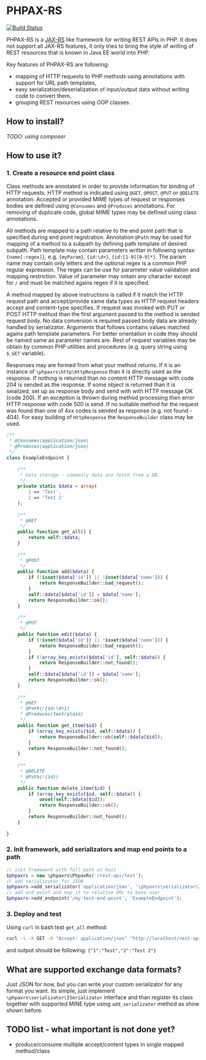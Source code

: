 PHPAX-RS
========

[![Build Status](https://api.travis-ci.org/freenetis/phpaxrs.svg?branch=master)](https://travis-ci.org/freenetis/phpaxrs)

PHPAX-RS is a [JAX-RS](https://jax-rs-spec.java.net/) like framework for writing REST APIs in PHP. It does not support all JAX-RS features, it only tries to bring the style of writing of REST resources that is known in Java EE world into PHP.

Key features of PHPAX-RS are following:
- mapping of HTTP requests to PHP methods using annotations with support for URL path templates,
- easy serialization/deserialization of input/output data without writing code to convert them,
- grouping REST resources using OOP classes.

## How to install?

*TODO: using composer*

## How to use it?

### 1. Create a resource end point class

Class methods are annotated in order to provide information for binding of HTTP requests. HTTP method is indicated using `@GET`, `@POST`, `@PUT` or `@DELETE` annotation. Accepted or provided MIME types of request or responses bodies are defined using `@Consumes` and `@Produces` annotations. For removing of duplicate code, global MIME types may be defined using class annotations.

All methods are mapped to a path relative to the end point path that is specified during end point registration. Annotation `@Path` may be used for mapping of a method to a subpath by defining path template of desired subpath. Path template may contain parameters writter in following syntax: `{name[:regex]}`, e.g. `{myParam}`, `{id:\d+}`, `{id:[1-9][0-9]*}`. The param name may contain only letters and the optional regex is a common PHP regular expression. The regex can be use for parameter value validation and mapping restriction. Value of parameter may ontain any character except for `/` and must be matched agains regex if it is specified.

A method mapped by above instructions is called if it match the HTTP request path and accept/provide same data types as HTTP request headers accept and content-type specifies. If request was invoked with PUT or POST HTTP method than the first argument passed to the method is sended request body. No data conversion is required passed body data are already handled by serializator. Arguments that follows contains values matched agains path template parameters. For better orientation in code they should be named same as parameter names are. Rest of request variables may be obtain by common PHP utilities and procedures (e.g. query string using `$_GET` variable).

Responses may are formed from what your method returns. If it is an instance of `\phpaxrs\http\HttpResponse` than it is directly used as the response. If nothing is returned than no content HTTP message with code 204 is sended as the response. If some object is returned than it is seialized, set up as response body and send with with HTTP message OK (code 200). If an exception is thrown during method processing then error HTTP response with code 500 is send. If no suitable method for the request was found than one of 4xx codes is sended as response (e.g. not found - 404).
For easy building of `HttpResponse` the `ResponseBuilder` class may be used.


```php
/**
 * @Consumes(application/json)
 * @Produces(application/json)
 */
class ExampleEndpoint {
    
    /**
     * Data storage - commonly data are fetch from a DB.
     */
    private static $data = array(
        1 => 'Test',
        2 => 'Test 2'
    );
    
    /**
     * @GET
     */
    public function get_all() {
        return self::$data;
    }
    
    /**
     * @POST
     */
    public function add($data) {
        if (!isset($data['id']) || !isset($data['name'])) {
            return ResponseBuilder::bad_request();
        }
        self::$data[$data['id']] = $data['name'];
        return ResponseBuilder::ok();
    }
    
    /**
     * @PUT
     */
    public function edit($data) {
        if (!isset($data['id']) || !isset($data['name'])) {
            return ResponseBuilder::bad_request();
        }
        if (!array_key_exists($data['id'], self::$data)) {
            return ResponseBuilder::not_found();
        }
        self::$data[$data['id']] = $data['name'];
        return ResponseBuilder::ok();
    }
    
    /**
     * @GET
     * @Path(/{id:\d+})
     * @Produces(text/plain)
     */
    public function get_item($id) {
        if (array_key_exists($id, self::$data)) {
            return ResponseBuilder::ok(self::$data[$id]);
        }
        return ResponseBuilder::not_found();
    }
    
    /**
     * @DELETE
     * @Path(/{id})
     */
    public function delete_item($id) {
        if (array_key_exists($id, self::$data)) {
            unset(self::$data[$id]);
            return ResponseBuilder::ok();
        }
        return ResponseBuilder::not_found();
    }
    
}
```

### 2. Init framework, add serializators and map end points to a path

```php
// init framework with full path at host
$phpaxrs = new \phpaxrs\PhpaxRs('/rest-api/test');
// add serializator for JSON
$phpaxrs->add_serializator('application/json', '\phpaxrs\serializator\JsonSerializator');
// add end point and map it to relative URL to base user
$phpaxrs->add_endpoint('/my-test-end-point', 'ExampleEndpoint');
```

### 3. Deploy and test

Using `curl` in bash test `get_all` method:
```bash
curl -i -X GET -H "Accept: application/json" "http://localhost/rest-api/test/my-test-end-point"
```
and output should be following:
`{"1":"Test","2":"Test 2"}`

## What are supported exchange data formats?

Just JSON for now, but you can write your custom serializator for any format you want. Its simple, just implement `\phpaxrs\serializator\ISerializator` interface and than register its class together with supported MINE type using `add_serializator` method as show shown before.

## TODO list - what important is not done yet?

- produce/consume multiple accept/content types in single mapped method/class
